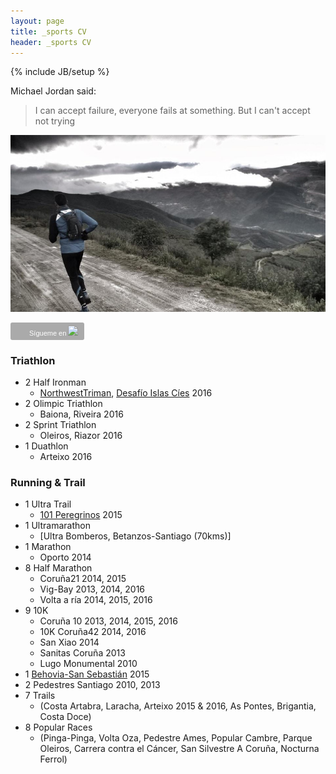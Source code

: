 ```yaml
---
layout: page
title: _sports CV
header: _sports CV
---
```


{% include JB/setup %}

Michael Jordan said:

> I can accept failure, everyone fails at something.
> But I can't accept not trying

![image](./assets/images/psanxiao_trail.jpg)

<a style="display:inline-block;background-color:#aaaaaa;color:#fff;padding:5px 10px 5px 30px;font-size:11px;font-family:Helvetica, Arial, sans-serif;white-space:nowrap;text-decoration:none;background-repeat:no-repeat;background-position:10px center;border-radius:3px;background-image:url('http://badges.strava.com/logo-strava-echelon.png')" href='http://strava.com/athletes/11781864/badge' target="_clean">Sígueme en <img src="http://badges.strava.com/logo-strava.png"></a>

### Triathlon
* 2 Half Ironman
  - [NorthwestTriman](http://northwesttriman.com/), [Desafío Islas Cíes](http://www.desafioislascies.com/) 2016
* 2 Olimpic Triathlon
  - Baiona, Riveira 2016
* 2 Sprint Triathlon
  - Oleiros, Riazor 2016
* 1 Duathlon
  - Arteixo 2016

### Running & Trail
* 1 Ultra Trail
  - [101 Peregrinos](http://www.101peregrinos.com) 2015
* 1 Ultramarathon
  - [Ultra Bomberos, Betanzos-Santiago (70kms)]
* 1 Marathon
  - Oporto 2014
* 8 Half Marathon
  - Coruña21 2014, 2015
  - Vig-Bay 2013, 2014, 2016
  - Volta a ría 2014, 2015, 2016
* 9 10K
  - Coruña 10 2013, 2014, 2015, 2016
  - 10K Coruña42 2014, 2016
  - San Xiao 2014
  - Sanitas Coruña 2013
  - Lugo Monumental 2010
* 1 [Behovia-San Sebastián](http://www.behobia-sansebastian.com) 2015
* 2 Pedestres Santiago 2010, 2013
* 7 Trails
  - (Costa Artabra, Laracha, Arteixo 2015 & 2016, As Pontes, Brigantia, Costa Doce)
* 8 Popular Races
  - (Pinga-Pinga, Volta Oza, Pedestre Ames, Popular Cambre, Parque Oleiros,
     Carrera contra el Cáncer, San Silvestre A Coruña, Nocturna Ferrol)
